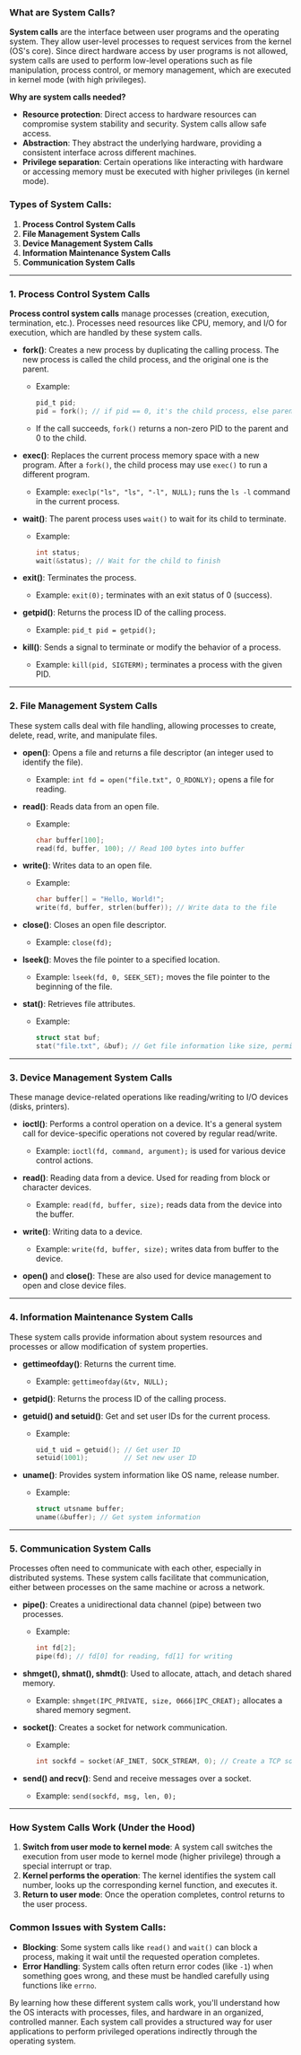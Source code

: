 ### What are System Calls?

**System calls** are the interface between user programs and the operating system. They allow user-level processes to request services from the kernel (OS's core). Since direct hardware access by user programs is not allowed, system calls are used to perform low-level operations such as file manipulation, process control, or memory management, which are executed in kernel mode (with high privileges).

**Why are system calls needed?**
- **Resource protection**: Direct access to hardware resources can compromise system stability and security. System calls allow safe access.
- **Abstraction**: They abstract the underlying hardware, providing a consistent interface across different machines.
- **Privilege separation**: Certain operations like interacting with hardware or accessing memory must be executed with higher privileges (in kernel mode).

### Types of System Calls:

1. **Process Control System Calls**
2. **File Management System Calls**
3. **Device Management System Calls**
4. **Information Maintenance System Calls**
5. **Communication System Calls**

---

### 1. Process Control System Calls

**Process control system calls** manage processes (creation, execution, termination, etc.). Processes need resources like CPU, memory, and I/O for execution, which are handled by these system calls.

- **fork()**: Creates a new process by duplicating the calling process. The new process is called the child process, and the original one is the parent.
  - Example: 
    ```c
    pid_t pid;
    pid = fork(); // if pid == 0, it's the child process, else parent
    ```
  - If the call succeeds, `fork()` returns a non-zero PID to the parent and 0 to the child.

- **exec()**: Replaces the current process memory space with a new program. After a `fork()`, the child process may use `exec()` to run a different program.
  - Example: `execlp("ls", "ls", "-l", NULL);` runs the `ls -l` command in the current process.

- **wait()**: The parent process uses `wait()` to wait for its child to terminate.
  - Example:
    ```c
    int status;
    wait(&status); // Wait for the child to finish
    ```

- **exit()**: Terminates the process.
  - Example: `exit(0);` terminates with an exit status of 0 (success).

- **getpid()**: Returns the process ID of the calling process.
  - Example: `pid_t pid = getpid();`

- **kill()**: Sends a signal to terminate or modify the behavior of a process.
  - Example: `kill(pid, SIGTERM);` terminates a process with the given PID.

---

### 2. File Management System Calls

These system calls deal with file handling, allowing processes to create, delete, read, write, and manipulate files.

- **open()**: Opens a file and returns a file descriptor (an integer used to identify the file).
  - Example: `int fd = open("file.txt", O_RDONLY);` opens a file for reading.

- **read()**: Reads data from an open file.
  - Example: 
    ```c
    char buffer[100];
    read(fd, buffer, 100); // Read 100 bytes into buffer
    ```

- **write()**: Writes data to an open file.
  - Example: 
    ```c
    char buffer[] = "Hello, World!";
    write(fd, buffer, strlen(buffer)); // Write data to the file
    ```

- **close()**: Closes an open file descriptor.
  - Example: `close(fd);`

- **lseek()**: Moves the file pointer to a specified location.
  - Example: `lseek(fd, 0, SEEK_SET);` moves the file pointer to the beginning of the file.

- **stat()**: Retrieves file attributes.
  - Example:
    ```c
    struct stat buf;
    stat("file.txt", &buf); // Get file information like size, permissions
    ```

---

### 3. Device Management System Calls

These manage device-related operations like reading/writing to I/O devices (disks, printers).

- **ioctl()**: Performs a control operation on a device. It's a general system call for device-specific operations not covered by regular read/write.
  - Example: `ioctl(fd, command, argument);` is used for various device control actions.

- **read()**: Reading data from a device. Used for reading from block or character devices.
  - Example: `read(fd, buffer, size);` reads data from the device into the buffer.

- **write()**: Writing data to a device.
  - Example: `write(fd, buffer, size);` writes data from buffer to the device.

- **open()** and **close()**: These are also used for device management to open and close device files.

---

### 4. Information Maintenance System Calls

These system calls provide information about system resources and processes or allow modification of system properties.

- **gettimeofday()**: Returns the current time.
  - Example: `gettimeofday(&tv, NULL);`

- **getpid()**: Returns the process ID of the calling process.

- **getuid() and setuid()**: Get and set user IDs for the current process.
  - Example: 
    ```c
    uid_t uid = getuid(); // Get user ID
    setuid(1001);         // Set new user ID
    ```

- **uname()**: Provides system information like OS name, release number.
  - Example:
    ```c
    struct utsname buffer;
    uname(&buffer); // Get system information
    ```

---

### 5. Communication System Calls

Processes often need to communicate with each other, especially in distributed systems. These system calls facilitate that communication, either between processes on the same machine or across a network.

- **pipe()**: Creates a unidirectional data channel (pipe) between two processes.
  - Example: 
    ```c
    int fd[2];
    pipe(fd); // fd[0] for reading, fd[1] for writing
    ```

- **shmget(), shmat(), shmdt()**: Used to allocate, attach, and detach shared memory.
  - Example: `shmget(IPC_PRIVATE, size, 0666|IPC_CREAT);` allocates a shared memory segment.

- **socket()**: Creates a socket for network communication.
  - Example:
    ```c
    int sockfd = socket(AF_INET, SOCK_STREAM, 0); // Create a TCP socket
    ```

- **send() and recv()**: Send and receive messages over a socket.
  - Example: `send(sockfd, msg, len, 0);`

---

### How System Calls Work (Under the Hood)

1. **Switch from user mode to kernel mode**: A system call switches the execution from user mode to kernel mode (higher privilege) through a special interrupt or trap.
2. **Kernel performs the operation**: The kernel identifies the system call number, looks up the corresponding kernel function, and executes it.
3. **Return to user mode**: Once the operation completes, control returns to the user process.

### Common Issues with System Calls:
- **Blocking**: Some system calls like `read()` and `wait()` can block a process, making it wait until the requested operation completes.
- **Error Handling**: System calls often return error codes (like `-1`) when something goes wrong, and these must be handled carefully using functions like `errno`.

By learning how these different system calls work, you'll understand how the OS interacts with processes, files, and hardware in an organized, controlled manner. Each system call provides a structured way for user applications to perform privileged operations indirectly through the operating system.

